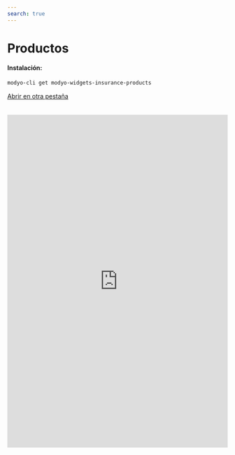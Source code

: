 ```yaml
---
search: true
---
```


# Productos <Badge text="Beta" type="warn"/>

#### Instalación:

```bash
modyo-cli get modyo-widgets-insurance-products
```

[Abrir en otra pestaña](https://widgets-es.modyo.com/seguros/products)

<iframe id="widgetFrame" src="https://widgets-es.modyo.com/seguros/products" width="100%" frameBorder="0"  style="min-height:762px;overflow:auto;margin-top:20px;"/>

| Funcionalidad | Descripción |
| ------------- | ----------- |

